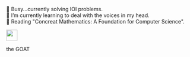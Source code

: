 🏅 Busy...currently solving IOI problems. <br>
🌱 I’m currently learning to deal with the voices in my head. <br>
📖 Reading "Concreat Mathematics: A Foundation for Computer Science". <br>

<img src='https://upload.wikimedia.org/wikipedia/commons/1/18/ISO_C%2B%2B_Logo.svg' width=30px height=30px>
<p>the GOAT</p>

